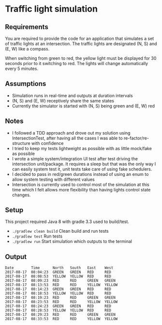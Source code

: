 # Traffic light simulation

## Requirements
You are required to provide the code for an application that simulates a set of traffic lights at an intersection. 
The traffic lights are designated (N, S) and (E, W) like a compass.

When switching from green to red, the yellow light must be displayed for 30 seconds prior to it switching to red. 
The lights will change automatically every 5 minutes.

## Assumptions
- Simulation runs in real-time and outputs at duration intervals
- (N, S) and (E, W) receptively share the same states
- Currently the simulator is started with (N, S) being green and (E, W) red

## Notes
- I followed a TDD approach and drove out my solution using IntersectionTest, after having all the cases I was able to re-factor/re-structure with confidence
- I tried to keep my tests lightweight as possible with as little mock/fake as possible
- I wrote a simple system/integration UI test after test driving the intersection unit/package. It requires a sleep but that was the only way I can easily system test it, unit tests take care of using fake schedulers.
- I decided to pass in red/green durations instead of using an enum to allow system testing with different values
- Intersection is currently used to control most of the simulation at this time which I felt allows more flexibility than having lights control state changes.

## Setup
This project required Java 8 with gradle 3.3 used to build/test.
- ```./gradlew clean build``` Clean build and run tests
- ```./gradlew test``` Run tests
- ```./gradlew run``` Start simulation which outputs to the terminal

## Output
```
Date        Time      North   South   East    West   
2017-08-17  08:04:23  GREEN   GREEN   RED     RED    
2017-08-17  08:08:53  YELLOW  YELLOW  RED     RED    
2017-08-17  08:09:23  RED     RED     GREEN   GREEN  
2017-08-17  08:13:53  RED     RED     YELLOW  YELLOW 
2017-08-17  08:14:23  GREEN   GREEN   RED     RED    
2017-08-17  08:18:53  YELLOW  YELLOW  RED     RED    
2017-08-17  08:19:23  RED     RED     GREEN   GREEN  
2017-08-17  08:23:53  RED     RED     YELLOW  YELLOW 
2017-08-17  08:24:23  GREEN   GREEN   RED     RED    
2017-08-17  08:28:53  YELLOW  YELLOW  RED     RED    
2017-08-17  08:29:23  RED     RED     GREEN   GREEN  
2017-08-17  08:33:53  RED     RED     YELLOW  YELLOW
```
